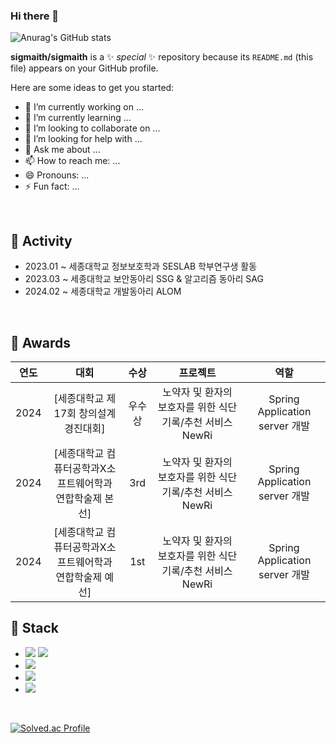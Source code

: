 ### Hi there 👋
![Anurag's GitHub stats](https://github-readme-stats.vercel.app/api?username=sigmaith&theme=one_dark_pro&show_icons=true&theme=radical)


**sigmaith/sigmaith** is a ✨ _special_ ✨ repository because its `README.md` (this file) appears on your GitHub profile.

Here are some ideas to get you started:

- 🔭 I’m currently working on ...
- 🌱 I’m currently learning ...
- 👯 I’m looking to collaborate on ...
- 🤔 I’m looking for help with ...
- 💬 Ask me about ...
- 📫 How to reach me: ...
- 😄 Pronouns: ...
- ⚡ Fun fact: ...


<br>

## 📌 Activity

- 2023.01 ~ 세종대학교 정보보호학과 SESLAB 학부연구생 활동
- 2023.03 ~ 세종대학교 보안동아리 SSG & 알고리즘 동아리 SAG
- 2024.02 ~ 세종대학교 개발동아리 ALOM
<br>

## 📌 Awards
| 연도 | 대회 | 수상 | 프로젝트 | 역할 |
| :--: | :--: | :--: | :--: | :--: |
| 2024 | [세종대학교 제17회 창의설계경진대회] |  우수상  | 노약자 및 환자의 보호자를 위한 식단 기록/추천 서비스 NewRi | Spring Application server 개발 |
| 2024 | [세종대학교 컴퓨터공학과X소프트웨어학과 연합학술제 본선] |  3rd  | 노약자 및 환자의 보호자를 위한 식단 기록/추천 서비스 NewRi | Spring Application server 개발 |
| 2024 | [세종대학교 컴퓨터공학과X소프트웨어학과 연합학술제 예선] |  1st  | 노약자 및 환자의 보호자를 위한 식단 기록/추천 서비스 NewRi | Spring Application server 개발 |


## 📌 Stack

- <img src="https://img.shields.io/badge/JAVA-007396?style=flat-square&logo=java&logoColor=white"/>
  <img src="https://img.shields.io/badge/spring-6DB33F?style=flat-square&logo=spring&logoColor=white"/>

- <img src="https://img.shields.io/badge/mysql-4479A1?style=flat-square&logo=mysql&logoColor=black" />

- <img src="https://img.shields.io/badge/C-A8B9CC?style=flat-square&logo=C&logoColor=white"/>
- <img src="https://img.shields.io/badge/Python-3776AB?style=flat-square&logo=Python&logoColor=white">

<br>


[![Solved.ac Profile](http://mazassumnida.wtf/api/v2/generate_badge?boj=julysummerdoyou)](https://solved.ac/julysummerdoyou/)
